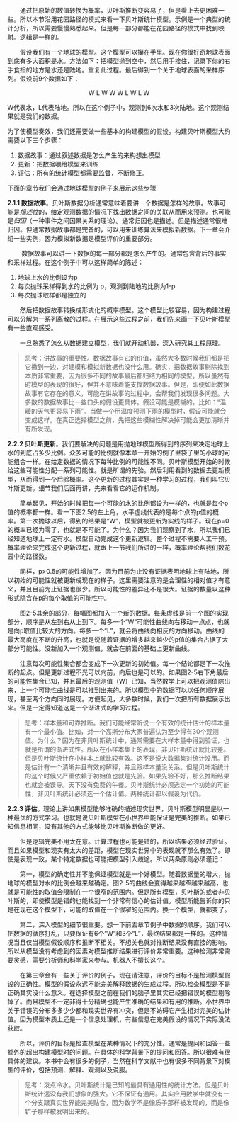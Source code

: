 <!--
By working with probabilities instead of raw counts, Bayesian inference is made much easier, but it looks much harder. So in this section, we follow up on the garden of forking data by presenting the conventional form of a Bayesian statistical model. The toy example we’ll use here has the anatomy of a typical statistical analysis, so it’s the style that you’ll grow accustomed to. But every piece of it can be mapped onto the garden of forking data. The logic is the same.
-->
&emsp;&emsp;通过把原始的数值转换为概率，贝叶斯推断变容易了，但是看上去更困难一些。所以本节沿用花园路径的模式来看一下贝叶斯统计模型。示例是一个典型的统计分析，所以需要慢慢熟悉起来。但是每一部分都能在花园路径的模式中找到映射。逻辑是一样的。

<!--
Suppose you have a globe representing our planet, the Earth. This version of the world is small enough to hold in your hands. You are curious how much of the surface is covered in water. You adopt the following strategy: You will toss the globe up in the air. When you catch it, you will record whether or not the surface under your right index finger is water or land. Then you toss the globe up in the air again and repeat the procedure.41 This strategy generates a sequence of surface samples from the globe. The first nine samples might look like:
-->
&emsp;&emsp;假设我们有一个地球的模型。这个模型可以攥在手里。现在你很好奇地球表面到底有多大面积是水。方法如下：把模型抛到空中，然后用手接住，记录下你的右手食指的地方是水还是陆地。重复此过程。最后得到一个关于地球表面的采样序列。假设前9个数据如下：
<p align="center"> 
W L W W W L W L W
</p>

<!--
where W indicates water and L indicates land. So in this example you observe six W (water) observations and three L (land) observations. Call this sequence of observations the data.
-->
W代表水，L代表陆地。所以在这个例子中，观测到6次水和3次陆地。这个观测结果就是我们的数据。

<!--
To get the logic moving, we need to make assumptions, and these assumptions constitute the model. Designing a simple Bayesian model benefits from a design loop with three steps.

(1) Data story: Motivate the model by narrating how the data might arise.
(2) Update: Educate your model by feeding it the data.
(3) Evaluate: All statistical models require supervision, leading possibly to model revi-
sion.
The next sections walk through these steps, in the context of the globe tossing evidence.
-->

为了使模型奏效，我们还需要做一些基本的构建模型的假设。构建贝叶斯模型大约需要以下三个步骤：

1. 数据故事：通过叙述数据是怎么产生的来构想出模型
2. 更新：把数据喂给模型来训练
3. 评估：所有的统计模型都需要监督，不断修正。

下面的章节我们会通过地球模型的例子来展示这些步骤

<!--
2.2.1. A data story. Bayesian data analysis usually means producing a story for how the data came to be. This story may be descriptive, specifying associations that can be used to predict outcomes, given observations. Or it may be causal, a theory of how some events produce other events. Typically, any story you intend to be causal may also be descriptive. But many descriptive stories are hard to interpret causally. But all data stories are complete, in the sense that they are sufficient for specifying an algorithm for simulating new data. In the next chapter, you’ll see examples of doing just that, as simulating new data is a useful part of model criticism.
-->

**2.1.1 数据故事**。贝叶斯数据分析通常意味着要讲一个数据是怎样的故事。故事可能是*描述性*的，给定观测数据的情况下找出数据之间的关联从而用来预测。也可能是*归因*（一种事件之间因果关系的理论）。通常归因也是描述。但是描述通常很难归因。但通常数据故事都是完备的，可以用来训练算法来模拟新数据。下一章会介绍一些实例，因为模拟新数据是模型评价的重要部分。

<!--
You can motivate your data story by trying to explain how each piece of data is born. This usually means describing aspects of the underlying reality as well as the sampling process. The data story in this case is simply a restatement of the sampling process:
-->
&emsp;&emsp; 数据故事可以讲一下数据的每一部分都是怎么产生的。通常包含背后的事实和采样过程。在这个例子中可以这样简单的陈述：

<!--
1. The true proportion of water covering the globe is p.
2. Asingletossoftheglobehasaprobabilitypofproducingawater(W)observation.
It has a probability 1 − p of producing a land (L) observation.
3. Each toss of the globe is independent of the others.
-->

1. 地球上水的比例设为p
2. 每次抛球采样得到水的比例为 p，观测到陆地的比例为1-p
3. 每次抛球取样都是独立的
<!--
The data story is then translated into a formal probability model. This probability model is easy to build, because the construction process can be usefully broken down into a series of component decisions. Before meeting these components, however, it’ll be useful to visualize how a Bayesian model behaves. After you’ve become acquainted with how such a model learns from data, we’ll pop the machine open and investigate its engineering.
-->
&emsp;&emsp;然后把数据故事转换成形式化的概率模型。这个模型比较容易，因为构建过程可以分解为一系列离散的过程。在展示这些过程之前，我们先来画一下贝叶斯模型有一些直观感受。

<!--
After you’ve become acquainted with how such a model learns from data, we’ll pop the machine open and investigate its engineering.
-->

&emsp;&emsp;一旦熟悉了怎么从数据建立模型，我们就开动机器，深入研究其工程原理。

<!--
Rethinking: The value of storytelling. The data story has value, even if you quickly abandon it and never use it to build a model or simulate new observations. Indeed, it is important to eventually discard the story, because many different stories always correspond to the same model. As a result, showing that a model does a good job does not in turn uniquely support our data story. Still, the story has value because in trying to outline the story, often one realizes that additional questions must be answered. Most data stories are much more specific than are the verbal hypotheses that inspire data collection. Hypotheses can be vague, such as “it’s more likely to rain on warm days.” When you are forced to consider sampling and measurement and make a precise statement of how temperature predicts rain, many stories and resulting models will be consistent with the same vague hypothesis. Resolving that ambiguity often leads to important realizations and model revisions, before any model is fit to data.
-->

>思考：讲故事的重要性。数据故事有它的价值，虽然大多数时候我们都是把它撇到一边，对建模和模拟新数据也没什么用。确实，把数据故事剔除找到本质非常重要，因为很多不同的故事最后都归结为相同的模型。所以虽然有时模型的表现的很好，但并不意味着能支撑数据故事。但是，即便如此数据故事有它存在的意义，可能在讲故事的过程中，会帮我们发现很多问题。大多数的数据故事比一些口头的假设更具体。假设可能是模糊的，比如：“温暖的天气更容易下雨”。当做一个用温度预测下雨的模型时，假设可能就会变成这样。在真正选择模型之前，先把这些模糊性解决掉可能会更加清晰并有所发现。

<!--
2.2.2. Bayesian updating. Our problem is one of using the evidence—the sequence of globe tosses—to decide among different possible proportions of water on the globe. These pro- portions are like the conjectured marbles inside the bag, from earlier in the chapter. Each possible proportion may be more or less plausible, given the evidence. A Bayesian model be- gins with one set of plausibilities assigned to each of these possibilities. These are the prior plausibilities. Then it updates them in light of the data, to produce the posterior plausibil- ities. This updating process is a kind of learning, called Bayesian updating. The details of this updating—how it is mechanically achieved—can wait until later in the chapter. For now, let’s look only at how such a machine behaves.
-->
**2.2.2 贝叶斯更新**。我们要解决的问题是用抛地球模型所得到的序列来决定地球上水的到底占多少比例。众多可能的比例就像本章一开始的例子里袋子里的小球的可能组合一样。在给定数据的情况下每种比例的可能性不同。贝叶斯模型开始的时候给这些可能性分配一系列可能性。就是所谓的先验。然后利用看到的数据去更新模型，从而得到一个后验概率。这个更新的过程其实是一种学习的过程，我们叫它贝叶斯更新。细节我们后面再讲，先来看看它的运作机制。

<!--
For the sake of the example only, let’s program our Bayesian machine to initially assign the same plausibility to every proportion of water, every value of p. Now look at the top-left plot in Figure 2.5. The dashed horizontal line represents this initial plausibility of each pos- sible value of p. After seeing the first toss, which is a “W,” the model updates the plausibilities to the solid line. The plausibility of p = 0 has now fallen to exactly zero—the equivalent of
“impossible.” Why? Because we observed at least one speck of water on the globe, so now we know there is some water. The model executes this logic automatically. You don’t have it in- struct it to account for this consequence. Probability theory takes care of it for you, because it is essentially counting paths through the garden of forking data, as in the previous section.
-->

&emsp;&emsp;简单起见，开始的时候把每一个可能的水的比例都设为一样的，也就是每个p值的概率都一样。看一下图2.5的左上角，水平虚线代表的是每个点的p值的概率。第一次抛球以后，得到的结果是“W”，模型就被更新为实线的样子。现在p=0的概率已经为零了，也就是不可能了。为什么？因为我们观察到了水，所以我们已经知道地球上一定有水。模型自动完成这个更新逻辑。整个过程不需要人工干预。概率理论来完成这个更新过程，就跟上一节我们所讲的一样，概率理论帮我们数花园中的路径数。

<!--
Likewise, the plausibility of p > 0.5 has increased. This is because there is not yet any evidence that there is land on the globe, so the initial plausibilities are modified to be consis- tent with this. Note however that the relative plausibilities are what matter, and there isn’t yet much evidence. So the differences in plausibility are not yet very large. In this way, the amount of evidence seen so far is embodied in the plausibilities of each value of p.
-->

&emsp;&emsp;同样，p>0.5的可能性增加了。因为目前为止没有证据表明地球上有陆地，所以初始的可能性就被更新成现在的样子。这里需要注意的是合理性的相对值才有意义，并且目前为止证据也很少。所以可能性的差异还不是很大。证据的数量以这种形式隐含在p的每个取值的可能性中。

<!--
In the remaining plots in Figure 2.5, the additional samples from the globe are intro- duced to the model, one at a time. Each dashed curve is just the solid curve from the previous plot, moving left to right and top to bottom. Every time a “W” is seen, the peak of the plausi- bility curve moves to the right, towards larger values of p. Every time an “L” is seen, it moves the other direction. The maximum height of the curve increases with each sample, meaning that fewer values of p amass more plausibility as the amount of evidence increases. As each new observation is added, the curve is updated consistent with all previous observations.
-->
&emsp;&emsp;图2-5其余的部分，每幅图都加入一个新的数据。每条虚线是前一个图的实现部分，顺序是从左到右从上到下。每多一个“W”可能性曲线向右移动一点点，也就是向p取值比较大的方向。每多一个“L”，就会将曲线向相反的方向移动。曲线的最大高度在不断的升高，也就是说随着证据的增多越来越少的p值的集合占据了大部分可能性。没新加入一个观测值，就会在前面的基础上更新曲线。

<!--
Notice that every updated set of plausibilities becomes the initial plausibilities for the next observation. Every conclusion is the starting point for future inference. However, this updating process works backwards, as well as forwards. Given the final set of plausibilities in the bottom-right plot of Figure 2.5, and knowing the final observation (W), it is possible to mathematically divide out the observation, to infer the previous plausibility curve. So the data could be presented to your model in any order, or all at once even. In most cases, you will present the data all at once, for the sake of convenience. But it’s important to realize that this merely represents abbreviation of an iterated learning process.
-->

&emsp;&emsp;注意每次可能性集合都会变成下一次更新的初始值。每一个结论都是下一次推断的起点。但是更新过程不光可以向前，向后也是可以的。如果图2-5右下角最后的可能性集合已知，并且最后的观测值（W）已知，当然数学上可以把观测值除出来，上一个可能性曲线是可以推到出来的。所以模型中的数据可以以任何顺序展现，甚至两个方向同时展现。方便起见，大多数时候，我们一次把所有数据展示出来。但是一定得知道这是一个渐进式的学习过程。

<!--
Rethinking: Sample size and reliable inference. It is common to hear that there is a minimum num- ber of observations for a useful statistical estimate. For example, there is a widespread superstition that 30 observations are needed before one can use a Gaussian distribution. Why? In non-Bayesian statistical inference, procedures are often justified by the method’s behavior at very large sample sizes, so-called asymptotic behavior. As a result, performance at small samples sizes is questionable.
In contrast, Bayesian estimates are valid for any sample size. This does not mean that more data isn’t helpful—it certainly is. Rather, the estimates have a clear and valid interpretation, no matter the sample size. But the price for this power is dependency upon the initial estimates, the prior. If the prior is a bad one, then the resulting inference will be misleading. There’s no free lunch,42 when it comes to learning about the world. A Bayesian golem must choose an initial plausibility, and a non-Bayesian golem must choose an estimator. Both golems pay for lunch with their assumptions.
-->

>思考：样本量和可靠推断。我们可能经常听说一个有效的统计估计的样本量有一个最小值。比如，对一个高斯分布大家普遍认为至少得有30个观测值。为什么？因为在非贝叶斯统计中，通常需要在大样本量中得到验证，也就是所谓的渐进式性。所以在小样本集上的表现，非贝叶斯统计就比较差。但是贝叶斯统计在小样本上就比较有效。这不是说大数据集对统计没用。而是估计有一个清晰并且有效的解释，并且跟样本量没关系。但是贝叶斯统计的这个时候又严重依赖于初始值也就是先验。如果先验不好，那么推断结果也就会被误导。天下没有免费的午餐。贝叶斯统计必须选定一个初始的可能性，非贝叶斯统计必须选一个估计值。两种统计都以假设为代价。

<!--
2.2.3. Evaluate. The Bayesian model learns in a way that is demonstrably optimal,provided that the real, large world is accurately described by the model. This is to say that your Bayesian machine guarantees perfect inference, within the small world. No other way of using the available information, and beginning with the same state of information, could do better.
-->

**2.2.3 评估**。理论上讲如果模型能够准确的描述现实世界，贝叶斯模型明显是以一种最优的方式学习。也就是说贝叶斯模型在小世界中能保证是完美的推断。如果已知信息相同，没有其他的方式能够比贝叶斯推断做的更好。

<!--
Don’t get too excited about this logical virtue, however. The calculations may malfunc- tion, so results always have to be checked. And if there are important differences between the model and reality, then there is no logical guarantee of large world performance. And even if the two worlds did match, any particular sample of data could still be misleading. So it’s worth keeping in mind at least two cautious principles.
-->

&emsp;&emsp;但是逻辑完美不用太在意。计算过程也可能是错的，所以结果必须经过验证。而且如果模型和现实有太大的差距，模型在现实世界中的表现就不那么有效了。即使是表现一致，某个特定数据也可能把模型引入歧途。所以两条原则必须谨记：

<!--
First, the model’s certainty is no guarantee that the model is a good one. As the amount of data increases, the globe tossing model will grow increasingly sure of the proportion of water. This means that the curves in Figure 2.5 will become increasingly narrow and tall, restricting plausible values within a very narrow range. But models of all sorts—Bayesian or not—can be very confident about an estimate, even when the model is seriously misleading. This is because the estimates are conditional on the model. What your model is telling you is that, given a commitment to this particular model, it can be very sure that the plausible values are in a narrow range. Under a different model, things might look differently.
-->

&emsp;&emsp;第一，模型的确定性并不能保证模型就是一个好模型。随着数据量的增大，抛地球的模型对水的比例会越来越确定。图2-5的曲线会变得越来越窄越来越高，也就是可能性的取值会限制在一个很窄的范围内。但是所有模型，贝叶斯的或者非贝叶斯的，即使模型是错的也能找到一个非常有信心的估计值。模型所能告诉你的只是在现在这个模型下，可能的取值在一个很窄的范围内。换一个模型，就都变了。

<!--
Second, it is important to supervise and critique your model’s work. Consider again the fact that the updating in the previous section works in any order of data arrival. We could shuffle the order of the observations, as long as six W’s and three L’s remain, and still end up with the same final plausibility curve. That is only true, however, because the model assumes that order is irrelevant to inference. When something is irrelevant to the machine, it won’t affect the inference directly. But it may affect it indirectly, because the data will depend upon order. So it is important to check the model’s inferences in light of aspects of the data it does not know about. Such checks are an inherently creative enterprise, left to the analyst and the scientific community. Golems are very bad at it.
-->

&emsp;&emsp;第二，深入模型的细节很重要。想一下前面章节例子中数据的顺序。我们可以把数据的循序打乱，只要保证有6个“W”和3个“L”，最终结果都是一样的。这种情况当且仅当模型假设顺序和推断不相关。不想关也就对推断结果没有直接的影响。所以从模型没有考虑到的因素对模型推断结果进行评价非常重要。这种检测非常需要灵感，需要分析师和科学家来参与。机器人不擅长这个。

<!--
In Chapter 3, you’ll see some examples of such checks. For now, note that the goal is not to test the truth value of the model’s assumptions. We know the model’s assumptions are never exactly right, in the sense of matching the true data generating process. Therefore there’s no point in checking if the model is true. Failure to conclude that a model is false must be a failure of our imagination, not a success of the model. Moreover, models do not need to be exactly true in order to produce highly precise and useful inferences. All manner of small world assumptions about error distributions and the like can be violated in the large world, but a model may still produce a perfectly useful estimate. This is because models are essentially information processing machines, and there are some surprising aspects of information that cannot be easily captured by framing the problem in terms of the truth of assumptions.43
-->

&emsp;&emsp;在第三章会有一些关于评价的例子。现在请注意，评价的目标不是检测模型假设的正确性。模型的假设永远不能完美解释数据的生成过程。所以检查模型是不是正确其实没什么意义。在选择模型之前在我们的脑子里其实已经把错误的模型剔除掉了。而且模型不一定非得十分精确也能产生准确的结果和有用的推断。小世界中关于错误的分布多多少少都和现实世界有冲突，但是不妨碍它产生相对完美的估计值。因为模型本质上还是一个信息处理机，有些信息在完美假设的情况下实际没法获取。

<!--
Instead, the objective is to check the model’s adequacy for some purpose. This usually means asking and answering additional questions, beyond those that originally constructed the model. Both the questions and answers will depend upon the scientific context. So it’s hard to provide general advice. There will be many examples, throughout the book, and of course the scientific literature is replete with evaluations of the suitability of models for different jobs—prediction, comprehension, measurement, and persuasion.
-->

&emsp;&emsp;所以，评价的目标是检查模型在某种情况下的充分性。通常是提问和回答一些额外的超出构建模型时的问题。在具体的科学背景下的提问和回答。所以很难有很具体的建议。本书中会有很多的例子，当然在科学文献中也有很多不同背景下对模型的评价，包括预测、解释、观测以及说服。

<!--
Rethinking: Deflationary statistics. It may be that Bayesian inference is the best general purpose method of inference known. However, Bayesian inference is much less powerful than we’d like it to be. There is no approach to inference that provides universal guarantees. No branch of applied mathematics has unfettered access to reality, because math is not discovered, like the proton. Instead it is invented, like the shovel.44
-->

>思考：泼点冷水。贝叶斯统计是已知的最具有通用性的统计方法。但是贝叶斯统计远没有我们想象的强大。它不保证有通用。其实应用数学中就没有一个分支跟真实世界能完美贴合，因为数学不是像质子那样被发现的，而是像铲子那样被发明出来的。



